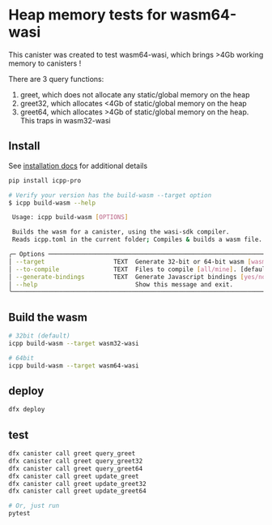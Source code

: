 # Heap memory tests for wasm64-wasi

This canister was created to test wasm64-wasi, which brings >4Gb working memory to canisters !

There are 3 query functions:

1. greet, which does not allocate any static/global memory on the heap
2. greet32, which allocates <4Gb of static/global memory on the heap
3. greet64, which allocates >4Gb of static/global memory on the heap. This traps in wasm32-wasi

## Install

See [installation docs](https://docs.icpp.world/installation.html) for additional details

```bash
pip install icpp-pro

# Verify your version has the build-wasm --target option
$ icpp build-wasm --help

 Usage: icpp build-wasm [OPTIONS]

 Builds the wasm for a canister, using the wasi-sdk compiler.
 Reads icpp.toml in the current folder; Compiles & builds a wasm file.

╭─ Options ───────────────────────────────────────────────────────────────────────────────────────────────────────────────────╮
│ --target                   TEXT  Generate 32-bit or 64-bit wasm [wasm32-wasi/wasm64-wasi]. [default: wasm32-wasi]           │
│ --to-compile               TEXT  Files to compile [all/mine]. [default: all]                                                │
│ --generate-bindings        TEXT  Generate Javascript bindings [yes/no]. [default: yes]                                      │
│ --help                           Show this message and exit.                                                                │
╰─────────────────────────────────────────────────────────────────────────────────────────────────────────────────────────────╯
```

## Build the wasm

```bash
# 32bit (default)
icpp build-wasm --target wasm32-wasi

# 64bit
icpp build-wasm --target wasm64-wasi
```

## deploy

```bash
dfx deploy
```

## test

```bash
dfx canister call greet query_greet
dfx canister call greet query_greet32
dfx canister call greet query_greet64
dfx canister call greet update_greet
dfx canister call greet update_greet32
dfx canister call greet update_greet64

# Or, just run
pytest
```
